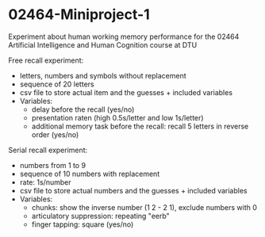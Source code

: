 # 02464-Miniproject-1
Experiment about human working memory performance for the 02464 Artificial Intelligence and Human Cognition course at DTU

Free recall experiment:
- letters, numbers and symbols without replacement
- sequence of 20 letters
- csv file to store actual item and the guesses + included variables
- Variables:
   - delay before the recall (yes/no) 
   - presentation raten (high 0.5s/letter and low 1s/letter)
   - additional memory task before the recall: recall 5 letters in reverse order (yes/no)

Serial recall experiment:
- numbers from 1 to 9
- sequence of 10 numbers with replacement 
- rate: 1s/number 
- csv file to store actual numbers and the guesses + included variables
- Variables:
    - chunks: show the inverse number (1 2 - 2 1), exclude numbers with 0
    - articulatory suppression: repeating "eerb" 
    - finger tapping: square (yes/no)




